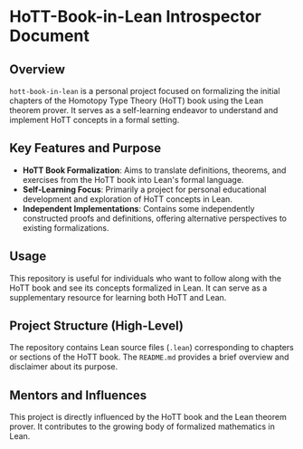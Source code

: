 # HoTT-Book-in-Lean Introspector Document

## Overview

`hott-book-in-lean` is a personal project focused on formalizing the initial chapters of the Homotopy Type Theory (HoTT) book using the Lean theorem prover. It serves as a self-learning endeavor to understand and implement HoTT concepts in a formal setting.

## Key Features and Purpose

*   **HoTT Book Formalization**: Aims to translate definitions, theorems, and exercises from the HoTT book into Lean's formal language.
*   **Self-Learning Focus**: Primarily a project for personal educational development and exploration of HoTT concepts in Lean.
*   **Independent Implementations**: Contains some independently constructed proofs and definitions, offering alternative perspectives to existing formalizations.

## Usage

This repository is useful for individuals who want to follow along with the HoTT book and see its concepts formalized in Lean. It can serve as a supplementary resource for learning both HoTT and Lean.

## Project Structure (High-Level)

The repository contains Lean source files (`.lean`) corresponding to chapters or sections of the HoTT book. The `README.md` provides a brief overview and disclaimer about its purpose.

## Mentors and Influences

This project is directly influenced by the HoTT book and the Lean theorem prover. It contributes to the growing body of formalized mathematics in Lean.
